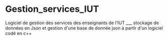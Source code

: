 # Gestion_services_IUT
Logiciel de gestion des services des enseignants de l'IUT ___ stockage de données en Json et gestion d'une base de donnée json à partir d'un logiciel codé en c++
